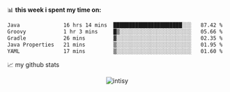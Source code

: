 📊 **this week i spent my time on:**
<!--START_SECTION:waka-->

```txt
Java              16 hrs 14 mins  ██████████████████████░░░   87.42 %
Groovy            1 hr 3 mins     █▒░░░░░░░░░░░░░░░░░░░░░░░   05.66 %
Gradle            26 mins         ▓░░░░░░░░░░░░░░░░░░░░░░░░   02.35 %
Java Properties   21 mins         ▒░░░░░░░░░░░░░░░░░░░░░░░░   01.95 %
YAML              17 mins         ▒░░░░░░░░░░░░░░░░░░░░░░░░   01.60 %
```

<!--END_SECTION:waka-->


📈 my github stats

<p align="center"> <img src="https://github-readme-stats.vercel.app/api?username=intisy&show_icons=true&theme=gotham" alt="intisy" />




